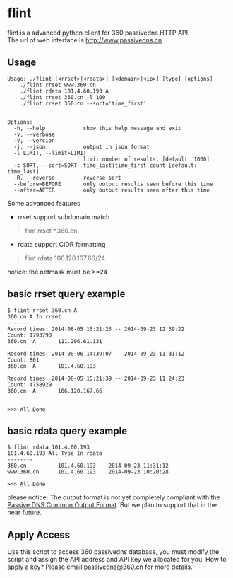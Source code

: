 flint
=====

flint is a advanced python client for 360 passivedns HTTP API.   
The url of web interface is http://www.passivedns.cn



## Usage

```
Usage: ./flint [<rrset>|<rdata>] [<domain>|<ip>] [type] [options]
    ./flint rrset www.360.cn
    ./flint rdata 101.4.60.193 A
    ./flint rrset 360.cn -l 100
    ./flint rrset 360.cn --sort='time_first'


Options:
  -h, --help            show this help message and exit
  -v, --verbose
  -V, --version
  -j, --json            output in json format
  -l LIMIT, --limit=LIMIT
                        limit number of results. [default: 1000]
  -s SORT, --sort=SORT  time_last|time_first|count [default: time_last]
  -R, --reverse         reverse sort
  --before=BEFORE       only output results seen before this time
  --after=AFTER         only output results seen after this time
```

Some advanced features

* rrset support subdomain match
> flint rrset *.360.cn

* rdata support CIDR formatting
> flint rdata 106.120.167.66/24  

notice: the netmask must be >=24


## basic rrset query example

```
$ flint rrset 360.cn A
360.cn A In rrset
-------
Record times: 2014-08-05 15:21:23 -- 2014-09-23 12:39:22
Count: 1793790
360.cn  A       111.206.61.131

Record times: 2014-08-06 14:39:07 -- 2014-09-23 11:31:12
Count: 801
360.cn  A       101.4.60.193

Record times: 2014-08-05 15:21:39 -- 2014-09-23 11:24:23
Count: 4758929
360.cn  A       106.120.167.66


>>> All Done
```

## basic rdata query example

```
$ flint rdata 101.4.60.193
101.4.60.193 All Type In rdata
--------
360.cn          101.4.60.193    2014-09-23 11:31:12
www.360.cn      101.4.60.193    2014-09-23 10:20:28

>>> All Done
```

please notice: The output format is not yet completely compliant with the
[Passive DNS Common Output Format](http://tools.ietf.org/html/draft-dulaunoy-kaplan-passive-dns-cof-01).
But we plan to support that in the near future.

## Apply Access

Use this script to access 360 passivedns database, you must modify the script and assign the API address and API key
we allocated for you. How to apply a key? Please email passivedns@360.cn for more details.

